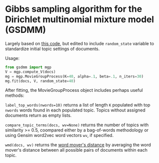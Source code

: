 # Gibbs sampling algorithm for the Dirichlet multinomial mixture model (GSDMM)

Largely based on [this code](https://github.com/rwalk/gsdmm), but edited to include `random_state` variable to standardize initial topic settings of documents.

Usage:
```python
from gsdmm import mgp
V = mgp.compute_V(docs)
mg = mgp.MovieGroupProcess(K=40, alpha=.1, beta=.1, n_iters=30)
mg.fit(docs, V, random_state=40)
```

After fitting, the MovieGroupProcess object includes perhaps useful methods:

`label_top_words(nwords=10)` returns a list of length `K` populated with top `nwords` words found in each populated topic. Topics without assigned documents return as empty lists.

`compare_topic_terms(docs, wv=None)` returns the number of topics with similarity >= 0.5, coompared either by a bag-of-words methodology or using Gensim word2vec word vectors `wv`, if specified.

`wmd(docs, wv)` returns the [word mover's distance](http://proceedings.mlr.press/v37/kusnerb15.pdf) by averaging the word mover's distance between all possible pairs of documents within each topic.
